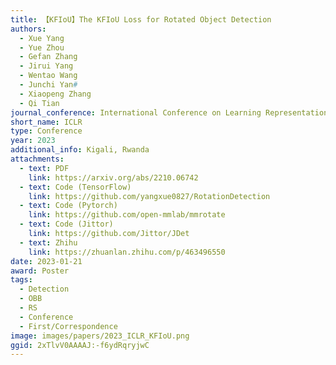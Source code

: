 ```yaml
---
title: 【KFIoU】The KFIoU Loss for Rotated Object Detection
authors:
  - Xue Yang
  - Yue Zhou
  - Gefan Zhang
  - Jirui Yang
  - Wentao Wang
  - Junchi Yan#
  - Xiaopeng Zhang
  - Qi Tian
journal_conference: International Conference on Learning Representations
short_name: ICLR
type: Conference
year: 2023
additional_info: Kigali, Rwanda
attachments:
  - text: PDF
    link: https://arxiv.org/abs/2210.06742
  - text: Code (TensorFlow)
    link: https://github.com/yangxue0827/RotationDetection
  - text: Code (Pytorch)
    link: https://github.com/open-mmlab/mmrotate
  - text: Code (Jittor)
    link: https://github.com/Jittor/JDet
  - text: Zhihu
    link: https://zhuanlan.zhihu.com/p/463496550
date: 2023-01-21
award: Poster
tags:
  - Detection
  - OBB
  - RS
  - Conference
  - First/Correspondence
image: images/papers/2023_ICLR_KFIoU.png
ggid: 2xTlvV0AAAAJ:-f6ydRqryjwC
---
```

